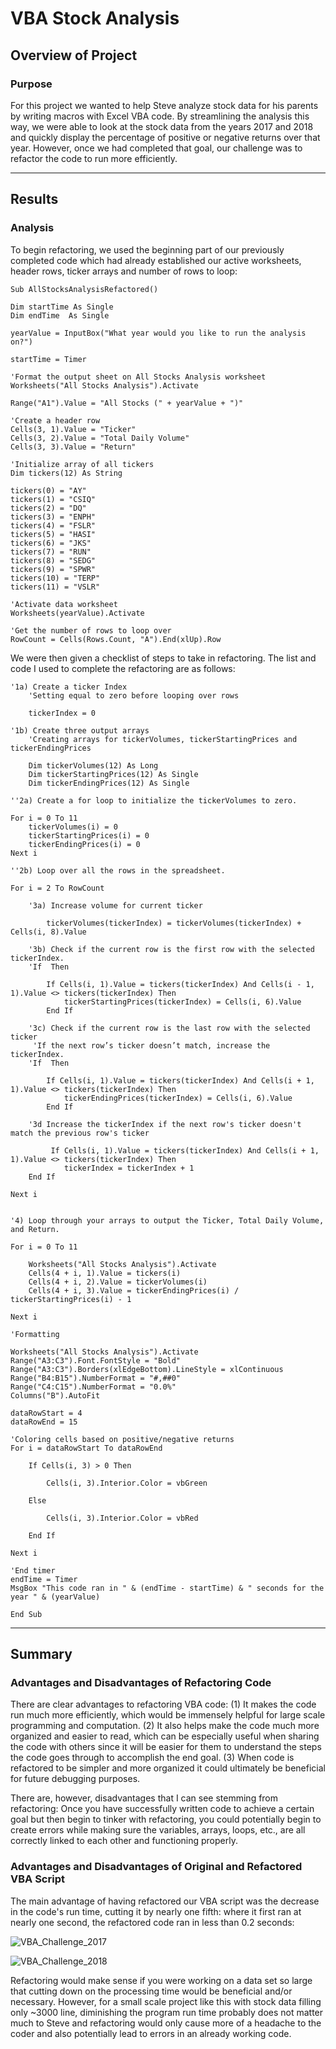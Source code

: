 # VBA Stock Analysis

## Overview of Project
  
### Purpose
  For this project we wanted to help Steve analyze stock data for his parents by writing macros with Excel VBA code. By streamlining the analysis this way, we were able to look at the stock data from the years 2017 and 2018 and quickly display the percentage of positive or negative returns over that year. However, once we had completed that goal, our challenge was to refactor the code to run more efficiently.
  
---

## Results

### Analysis
  To begin refactoring, we used the beginning part of our previously completed code which had already established our active worksheets, header rows, ticker arrays and number of rows to loop:
  
    Sub AllStocksAnalysisRefactored()
  
    Dim startTime As Single
    Dim endTime  As Single

    yearValue = InputBox("What year would you like to run the analysis on?")

    startTime = Timer
    
    'Format the output sheet on All Stocks Analysis worksheet
    Worksheets("All Stocks Analysis").Activate
    
    Range("A1").Value = "All Stocks (" + yearValue + ")"
    
    'Create a header row
    Cells(3, 1).Value = "Ticker"
    Cells(3, 2).Value = "Total Daily Volume"
    Cells(3, 3).Value = "Return"

    'Initialize array of all tickers
    Dim tickers(12) As String
    
    tickers(0) = "AY"
    tickers(1) = "CSIQ"
    tickers(2) = "DQ"
    tickers(3) = "ENPH"
    tickers(4) = "FSLR"
    tickers(5) = "HASI"
    tickers(6) = "JKS"
    tickers(7) = "RUN"
    tickers(8) = "SEDG"
    tickers(9) = "SPWR"
    tickers(10) = "TERP"
    tickers(11) = "VSLR"
    
    'Activate data worksheet
    Worksheets(yearValue).Activate
    
    'Get the number of rows to loop over
    RowCount = Cells(Rows.Count, "A").End(xlUp).Row
  
  
  We were then given a checklist of steps to take in refactoring. The list and code I used to complete the refactoring are as follows:
  
    '1a) Create a ticker Index
        'Setting equal to zero before looping over rows
        
        tickerIndex = 0
        
    '1b) Create three output arrays
        'Creating arrays for tickerVolumes, tickerStartingPrices and tickerEndingPrices
        
        Dim tickerVolumes(12) As Long
        Dim tickerStartingPrices(12) As Single
        Dim tickerEndingPrices(12) As Single
    
    ''2a) Create a for loop to initialize the tickerVolumes to zero.
        
    For i = 0 To 11
        tickerVolumes(i) = 0
        tickerStartingPrices(i) = 0
        tickerEndingPrices(i) = 0
    Next i
        
    ''2b) Loop over all the rows in the spreadsheet.
    
    For i = 2 To RowCount
    
        '3a) Increase volume for current ticker
        
            tickerVolumes(tickerIndex) = tickerVolumes(tickerIndex) + Cells(i, 8).Value
        
        '3b) Check if the current row is the first row with the selected tickerIndex.
        'If  Then
            
            If Cells(i, 1).Value = tickers(tickerIndex) And Cells(i - 1, 1).Value <> tickers(tickerIndex) Then
                tickerStartingPrices(tickerIndex) = Cells(i, 6).Value
            End If
        
        '3c) Check if the current row is the last row with the selected ticker
         'If the next row’s ticker doesn’t match, increase the tickerIndex.
        'If  Then
            
            If Cells(i, 1).Value = tickers(tickerIndex) And Cells(i + 1, 1).Value <> tickers(tickerIndex) Then
                tickerEndingPrices(tickerIndex) = Cells(i, 6).Value
            End If
            
        '3d Increase the tickerIndex if the next row's ticker doesn't match the previous row's ticker
             
             If Cells(i, 1).Value = tickers(tickerIndex) And Cells(i + 1, 1).Value <> tickers(tickerIndex) Then
                tickerIndex = tickerIndex + 1
        End If

    Next i
            
     
    '4) Loop through your arrays to output the Ticker, Total Daily Volume, and Return.
    
    For i = 0 To 11
        
        Worksheets("All Stocks Analysis").Activate
        Cells(4 + i, 1).Value = tickers(i)
        Cells(4 + i, 2).Value = tickerVolumes(i)
        Cells(4 + i, 3).Value = tickerEndingPrices(i) / tickerStartingPrices(i) - 1
        
    Next i
    
    'Formatting
    
    Worksheets("All Stocks Analysis").Activate
    Range("A3:C3").Font.FontStyle = "Bold"
    Range("A3:C3").Borders(xlEdgeBottom).LineStyle = xlContinuous
    Range("B4:B15").NumberFormat = "#,##0"
    Range("C4:C15").NumberFormat = "0.0%"
    Columns("B").AutoFit

    dataRowStart = 4
    dataRowEnd = 15

    'Coloring cells based on positive/negative returns
    For i = dataRowStart To dataRowEnd
        
        If Cells(i, 3) > 0 Then
            
            Cells(i, 3).Interior.Color = vbGreen
            
        Else
        
            Cells(i, 3).Interior.Color = vbRed
            
        End If
        
    Next i
 
    'End timer
    endTime = Timer
    MsgBox "This code ran in " & (endTime - startTime) & " seconds for the year " & (yearValue)

    End Sub

---

## Summary

### Advantages and Disadvantages of Refactoring Code
  There are clear advantages to refactoring VBA code: 
    (1) It makes the code run much more efficiently, which would be immensely helpful for large scale programming and computation.
    (2) It also helps make the code much more organized and easier to read, which can be especially useful when sharing the code with others since it will be easier for them to       understand the steps the code goes through to accomplish the end goal.
    (3) When code is refactored to be simpler and more organized it could ultimately be beneficial for future debugging purposes.
  
  There are, however, disadvantages that I can see stemming from refactoring: 
    Once you have successfully written code to achieve a certain goal but then begin to tinker with refactoring, you could potentially begin to create errors while making sure the variables, arrays, loops, etc., are all correctly linked to each other and functioning properly. 
    
    
### Advantages and Disadvantages of Original and Refactored VBA Script
  The main advantage of having refactored our VBA script was the decrease in the code's run time, cutting it by nearly one fifth: where it first ran at nearly one second, the refactored code ran in less than 0.2 seconds:
  
![VBA_Challenge_2017](https://user-images.githubusercontent.com/82347825/116827889-8bc82e80-ab69-11eb-8f8f-3dc07b8a7729.png)

![VBA_Challenge_2018](https://user-images.githubusercontent.com/82347825/116827894-8ec31f00-ab69-11eb-8b65-f11ab3fbeabc.png)

  Refactoring would make sense if you were working on a data set so large that cutting down on the processing time would be beneficial and/or necessary. However, for a small scale project like this with stock data filling only ~3000 line, diminishing the program run time probably does not matter much to Steve and refactoring would only cause more of a headache to the coder and also potentially lead to errors in an already working code.
  
